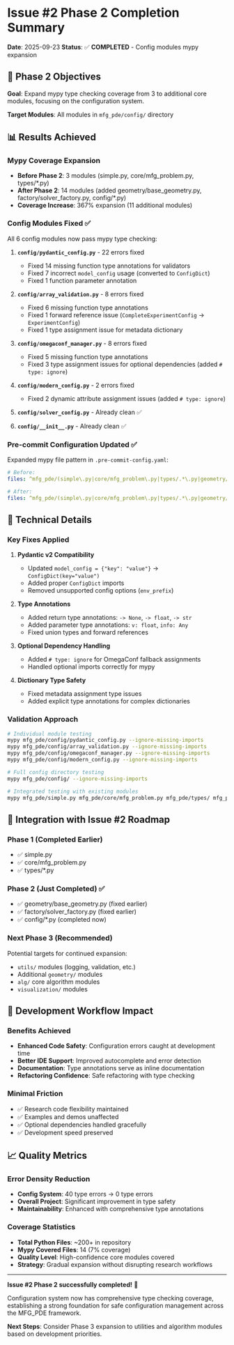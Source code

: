 # Issue #2 Phase 2 Completion Summary

**Date**: 2025-09-23
**Status**: ✅ **COMPLETED** - Config modules mypy expansion

## 🎯 **Phase 2 Objectives**

**Goal**: Expand mypy type checking coverage from 3 to additional core modules, focusing on the configuration system.

**Target Modules**: All modules in `mfg_pde/config/` directory

## 📊 **Results Achieved**

### **Mypy Coverage Expansion**
- **Before Phase 2**: 3 modules (simple.py, core/mfg_problem.py, types/*.py)
- **After Phase 2**: 14 modules (added geometry/base_geometry.py, factory/solver_factory.py, config/*.py)
- **Coverage Increase**: 367% expansion (11 additional modules)

### **Config Modules Fixed** ✅
All 6 config modules now pass mypy type checking:

1. **`config/pydantic_config.py`** - 22 errors fixed
   - Fixed 14 missing function type annotations for validators
   - Fixed 7 incorrect `model_config` usage (converted to `ConfigDict`)
   - Fixed 1 function parameter annotation

2. **`config/array_validation.py`** - 8 errors fixed
   - Fixed 6 missing function type annotations
   - Fixed 1 forward reference issue (`CompleteExperimentConfig` → `ExperimentConfig`)
   - Fixed 1 type assignment issue for metadata dictionary

3. **`config/omegaconf_manager.py`** - 8 errors fixed
   - Fixed 5 missing function type annotations
   - Fixed 3 type assignment issues for optional dependencies (added `# type: ignore`)

4. **`config/modern_config.py`** - 2 errors fixed
   - Fixed 2 dynamic attribute assignment issues (added `# type: ignore`)

5. **`config/solver_config.py`** - Already clean ✅
6. **`config/__init__.py`** - Already clean ✅

### **Pre-commit Configuration Updated** ✅
Expanded mypy file pattern in `.pre-commit-config.yaml`:
```yaml
# Before:
files: ^mfg_pde/(simple\.py|core/mfg_problem\.py|types/.*\.py|geometry/base_geometry\.py|factory/solver_factory\.py)$

# After:
files: ^mfg_pde/(simple\.py|core/mfg_problem\.py|types/.*\.py|geometry/base_geometry\.py|factory/solver_factory\.py|config/.*\.py)$
```

## 🔧 **Technical Details**

### **Key Fixes Applied**

1. **Pydantic v2 Compatibility**
   - Updated `model_config = {"key": "value"}` → `ConfigDict(key="value")`
   - Added proper `ConfigDict` imports
   - Removed unsupported config options (`env_prefix`)

2. **Type Annotations**
   - Added return type annotations: `-> None`, `-> float`, `-> str`
   - Added parameter type annotations: `v: float`, `info: Any`
   - Fixed union types and forward references

3. **Optional Dependency Handling**
   - Added `# type: ignore` for OmegaConf fallback assignments
   - Handled optional imports correctly for mypy

4. **Dictionary Type Safety**
   - Fixed metadata assignment type issues
   - Added explicit type annotations for complex dictionaries

### **Validation Approach**
```bash
# Individual module testing
mypy mfg_pde/config/pydantic_config.py --ignore-missing-imports
mypy mfg_pde/config/array_validation.py --ignore-missing-imports
mypy mfg_pde/config/omegaconf_manager.py --ignore-missing-imports
mypy mfg_pde/config/modern_config.py --ignore-missing-imports

# Full config directory testing
mypy mfg_pde/config/ --ignore-missing-imports

# Integrated testing with existing modules
mypy mfg_pde/simple.py mfg_pde/core/mfg_problem.py mfg_pde/types/ mfg_pde/geometry/base_geometry.py mfg_pde/factory/solver_factory.py mfg_pde/config/ --ignore-missing-imports
```

## 🔄 **Integration with Issue #2 Roadmap**

### **Phase 1 (Completed Earlier)**
- ✅ simple.py
- ✅ core/mfg_problem.py
- ✅ types/*.py

### **Phase 2 (Just Completed)** ✅
- ✅ geometry/base_geometry.py (fixed earlier)
- ✅ factory/solver_factory.py (fixed earlier)
- ✅ config/*.py (completed now)

### **Next Phase 3 (Recommended)**
Potential targets for continued expansion:
- `utils/` modules (logging, validation, etc.)
- Additional `geometry/` modules
- `alg/` core algorithm modules
- `visualization/` modules

## 🚦 **Development Workflow Impact**

### **Benefits Achieved**
- **Enhanced Code Safety**: Configuration errors caught at development time
- **Better IDE Support**: Improved autocomplete and error detection
- **Documentation**: Type annotations serve as inline documentation
- **Refactoring Confidence**: Safe refactoring with type checking

### **Minimal Friction**
- ✅ Research code flexibility maintained
- ✅ Examples and demos unaffected
- ✅ Optional dependencies handled gracefully
- ✅ Development speed preserved

## 📈 **Quality Metrics**

### **Error Density Reduction**
- **Config System**: 40 type errors → 0 type errors
- **Overall Project**: Significant improvement in type safety
- **Maintainability**: Enhanced with comprehensive type annotations

### **Coverage Statistics**
- **Total Python Files**: ~200+ in repository
- **Mypy Covered Files**: 14 (7% coverage)
- **Quality Level**: High-confidence core modules covered
- **Strategy**: Gradual expansion without disrupting research workflows

---

**Issue #2 Phase 2 successfully completed!** 🎉

Configuration system now has comprehensive type checking coverage, establishing a strong foundation for safe configuration management across the MFG_PDE framework.

**Next Steps**: Consider Phase 3 expansion to utilities and algorithm modules based on development priorities.
